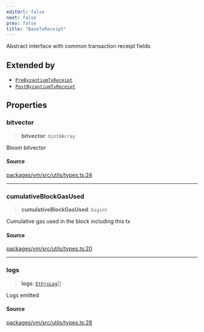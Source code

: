 ```yaml
---
editUrl: false
next: false
prev: false
title: "BaseTxReceipt"
---
```


Abstract interface with common transaction receipt fields

## Extended by

- [`PreByzantiumTxReceipt`](/reference/tevm/vm/interfaces/prebyzantiumtxreceipt/)
- [`PostByzantiumTxReceipt`](/reference/tevm/vm/interfaces/postbyzantiumtxreceipt/)

## Properties

### bitvector

> **bitvector**: `Uint8Array`

Bloom bitvector

#### Source

[packages/vm/src/utils/types.ts:24](https://github.com/evmts/tevm-monorepo/blob/main/packages/vm/src/utils/types.ts#L24)

***

### cumulativeBlockGasUsed

> **cumulativeBlockGasUsed**: `bigint`

Cumulative gas used in the block including this tx

#### Source

[packages/vm/src/utils/types.ts:20](https://github.com/evmts/tevm-monorepo/blob/main/packages/vm/src/utils/types.ts#L20)

***

### logs

> **logs**: [`EthjsLog`](/reference/tevm/utils/type-aliases/ethjslog/)[]

Logs emitted

#### Source

[packages/vm/src/utils/types.ts:28](https://github.com/evmts/tevm-monorepo/blob/main/packages/vm/src/utils/types.ts#L28)
